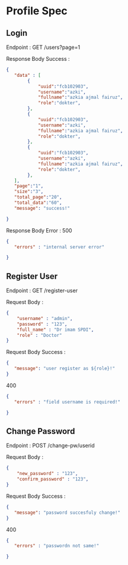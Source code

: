 # Profile Spec

## Login

Endpoint : GET /users?page=1

Response Body Success : 
```json
{
   "data" : [
        {
            "uuid":"fcb102903",
            "username":"azki",
            "fullname":"azkia ajmal fairuz",
            "role":"dokter",
        },
        {
            "uuid":"fcb102903",
            "username":"azki",
            "fullname":"azkia ajmal fairuz",
            "role":"dokter",
        },
        {
            "uuid":"fcb102903",
            "username":"azki",
            "fullname":"azkia ajmal fairuz",
            "role":"dokter",
        },
   ],
   "page":"1",
   "size":"3",
   "total_page":"20",
   "total_data":"60",
   "message": "success!"

}
```

Response Body Error : 
500
```json
{
   "errors" : "internal server error"

}
```

## Register User

Endpoint : GET /register-user

Request Body : 
```json
{
    "username" : "admin",
    "password" : "123",
    "full_name" : "Dr imam SPDI",
    "role" : "Doctor"
}
```

Request Body Success : 
```json
{
   "message": "user register as ${role}!"
}
```
400
```json
{
   "errors" : "field username is required!"

}
```

## Change Password

Endpoint : POST /change-pw/userid

Request Body : 
```json
{
    "new_password" : "123",
    "confirm_password" : "123",
}
```

Request Body Success : 
```json
{
   "message": "password succesfuly change!"
}
```
400
```json
{
   "errors" : "passwordn not same!"

}
```


